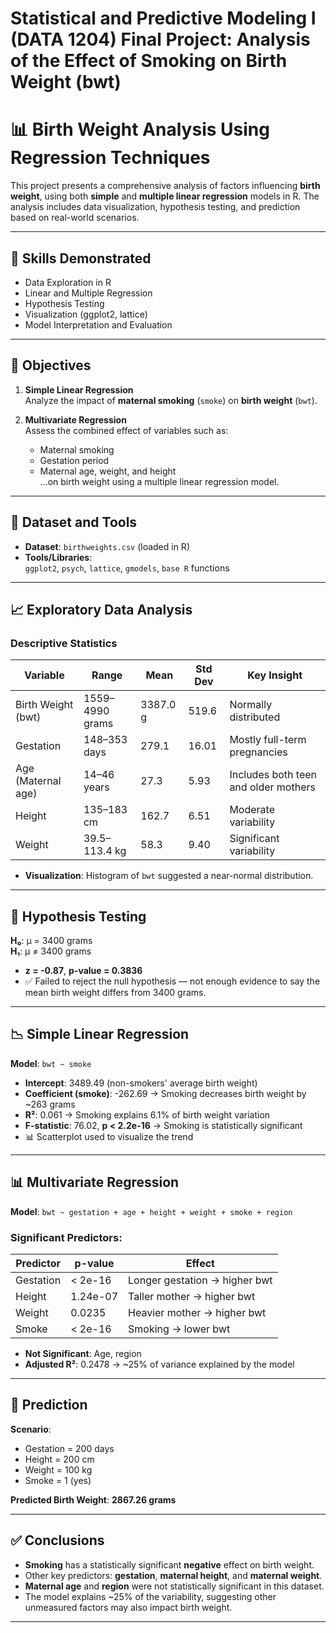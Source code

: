 # Statistical and Predictive Modeling I (DATA 1204) Final Project: Analysis of the Effect of Smoking on Birth Weight (bwt)

# 📊 Birth Weight Analysis Using Regression Techniques

This project presents a comprehensive analysis of factors influencing **birth weight**, using both **simple** and **multiple linear regression** models in R. The analysis includes data visualization, hypothesis testing, and prediction based on real-world scenarios.



---

## 🧠 Skills Demonstrated

- Data Exploration in R  
- Linear and Multiple Regression  
- Hypothesis Testing  
- Visualization (ggplot2, lattice)  
- Model Interpretation and Evaluation  

---

## 📌 Objectives

1. **Simple Linear Regression**  
   Analyze the impact of **maternal smoking** (`smoke`) on **birth weight** (`bwt`).

2. **Multivariate Regression**  
   Assess the combined effect of variables such as:
   - Maternal smoking
   - Gestation period
   - Maternal age, weight, and height  
   ...on birth weight using a multiple linear regression model.

---

## 🧪 Dataset and Tools

- **Dataset**: `birthweights.csv` (loaded in R)
- **Tools/Libraries**:  
  `ggplot2`, `psych`, `lattice`, `gmodels`, `base R` functions

---

## 📈 Exploratory Data Analysis

### Descriptive Statistics

| Variable     | Range           | Mean     | Std Dev | Key Insight                                |
|--------------|------------------|----------|---------|---------------------------------------------|
| Birth Weight (bwt)| 1559–4990 grams  | 3387.0 g | 519.6   | Normally distributed                        |
| Gestation    | 148–353 days     | 279.1    | 16.01   | Mostly full-term pregnancies                |
| Age (Maternal age)         | 14–46 years      | 27.3     | 5.93    | Includes both teen and older mothers        |
| Height       | 135–183 cm       | 162.7    | 6.51    | Moderate variability                        |
| Weight       | 39.5–113.4 kg    | 58.3     | 9.40    | Significant variability                     |

- **Visualization**: Histogram of `bwt` suggested a near-normal distribution.

---

## 🧪 Hypothesis Testing

**H₀**: μ = 3400 grams  
**H₁**: μ ≠ 3400 grams  

- **z = -0.87**, **p-value = 0.3836**
- ✅ Failed to reject the null hypothesis — not enough evidence to say the mean birth weight differs from 3400 grams.

---

## 📉 Simple Linear Regression

**Model**: `bwt ~ smoke`

- **Intercept**: 3489.49 (non-smokers' average birth weight)  
- **Coefficient (smoke)**: -262.69 → Smoking decreases birth weight by ~263 grams  
- **R²**: 0.061 → Smoking explains 6.1% of birth weight variation  
- **F-statistic**: 76.02, **p < 2.2e-16** → Smoking is statistically significant  
- 📊 Scatterplot used to visualize the trend

---

## 📊 Multivariate Regression

**Model**: `bwt ~ gestation + age + height + weight + smoke + region`

### Significant Predictors:

| Predictor | p-value     | Effect                         |
|-----------|-------------|--------------------------------|
| Gestation | < 2e-16     | Longer gestation → higher bwt  |
| Height    | 1.24e-07    | Taller mother → higher bwt     |
| Weight    | 0.0235      | Heavier mother → higher bwt    |
| Smoke     | < 2e-16     | Smoking → lower bwt            |

- **Not Significant**: Age, region
- **Adjusted R²**: 0.2478 → ~25% of variance explained by the model

---

## 🔮 Prediction

**Scenario**:  
- Gestation = 200 days  
- Height = 200 cm  
- Weight = 100 kg  
- Smoke = 1 (yes)

**Predicted Birth Weight**: **2867.26 grams**

---

## ✅ Conclusions

- **Smoking** has a statistically significant **negative** effect on birth weight.
- Other key predictors: **gestation**, **maternal height**, and **maternal weight**.
- **Maternal age** and **region** were not statistically significant in this dataset.
- The model explains ~25% of the variability, suggesting other unmeasured factors may also impact birth weight.

---


